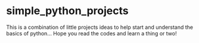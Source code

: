 # simple_python_projects

This is a combination of little projects ideas to help start and understand the basics of python... Hope you read the codes and learn a thing or two!
